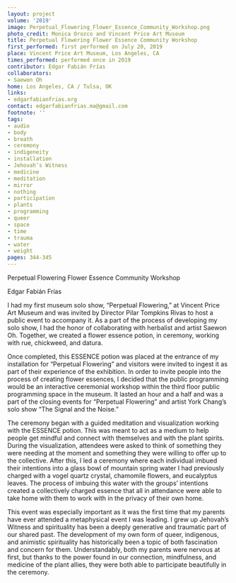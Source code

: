 ```yaml
---
layout: project
volume: '2019'
image: Perpetual_Flowering_Flower_Essence_Community_Workshop.png
photo_credit: Monica Orozco and Vincent Price Art Museum
title: Perpetual Flowering Flower Essence Community Workshop
first_performed: first performed on July 20, 2019
place: Vincent Price Art Museum, Los Angeles, CA
times_performed: performed once in 2019
contributor: Edgar Fabián Frías
collaborators:
- Saewon Oh
home: Los Angeles, CA / Tulsa, OK
links:
- edgarfabianfrias.org
contact: edgarfabianfrias.ma@gmail.com
footnote: ''
tags:
- audio
- body
- breath
- ceremony
- indigeneity
- installation
- Jehovah’s Witness
- medicine
- meditation
- mirror
- nothing
- participation
- plants
- programming
- queer
- space
- time
- trauma
- water
- weight
pages: 344-345
---
```


Perpetual Flowering Flower Essence Community Workshop

Edgar Fabián Frías

I had my first museum solo show, “Perpetual Flowering,” at Vincent Price Art Museum and was invited by Director Pilar Tompkins Rivas to host a public event to accompany it. As a part of the process of developing my solo show, I had the honor of collaborating with herbalist and artist Saewon Oh. Together, we created a flower essence potion, in ceremony, working with rue, chickweed, and datura.

Once completed, this ESSENCE potion was placed at the entrance of my installation for “Perpetual Flowering” and visitors were invited to ingest it as part of their experience of the exhibition. In order to invite people into the process of creating flower essences, I decided that the public programming would be an interactive ceremonial workshop within the third floor public programming space in the museum. It lasted an hour and a half and was a part of the closing events for “Perpetual Flowering” and artist York Chang’s solo show “The Signal and the Noise.”

The ceremony began with a guided meditation and visualization working with the ESSENCE potion. This was meant to act as a medium to help people get mindful and connect with themselves and with the plant spirits. During the visualization, attendees were asked to think of something they were needing at the moment and something they were willing to offer up to the collective. After this, I led a ceremony where each individual imbued their intentions into a glass bowl of mountain spring water I had previously charged with a vogel quartz crystal, chamomile flowers, and eucalyptus leaves. The process of imbuing this water with the groups’ intentions created a collectively charged essence that all in attendance were able to take home with them to work with in the privacy of their own home.

This event was especially important as it was the first time that my parents have ever attended a metaphysical event I was leading. I grew up Jehovah’s Witness and spirituality has been a deeply generative and traumatic part of our shared past. The development of my own form of queer, indigenous, and animistic spirituality has historically been a topic of both fascination and concern for them. Understandably, both my parents were nervous at first, but thanks to the power found in our connection, mindfulness, and medicine of the plant allies, they were both able to participate beautifully in the ceremony.
